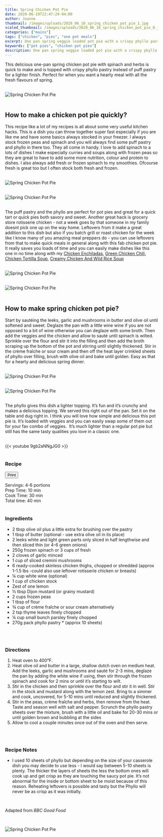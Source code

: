 ```yaml
---
title: Spring Chicken Pot Pie
date: 2020-06-10T22:47:29-04:00
author: Joanne
thumbnail: /images/uploads/2020_06_10_spring_chicken_pot_pie_1.jpg
scaled_thumbnail: /images/uploads/2020_06_10_spring_chicken_pot_pie_0.jpg
categories: ["mains"]
tags: ["chicken", "pies", "one pot meals"]
excerpt: One pan spring veggie loaded pot pie with a crispy phyllo pastry topping 
keywords: ["pot pies", "chicken pot pies"]
description: One pan spring veggie loaded pot pie with a crispy phyllo pastry topping 
---
```

<span class="blog-text">

This delicious one-pan spring chicken pot pie with spinach and herbs is quick to make and is topped with crispy phyllo pastry instead of puff pastry for a lighter finish. Perfect for when you want a hearty meal with all the fresh flavours of spring. 
</br>
</br>

![Spring Chicken Pot Pie](/images/uploads/2020_06_10_spring_chicken_pot_pie_2.jpg)
</br>
</br>

## How to make a chicken pot pie quickly? 
This recipe like a lot of my recipes is all about some very useful kitchen hacks. This is a dish you can throw together super fast especially if you are like me and have some basics always stocked in your freezer. I always stock frozen peas and spinach and you will always find some puff pastry and phyllo in there too. They all come in handy. I love to add spinach to a lots of dishes I make especially curries and soups along with frozen peas so they are great to have to add some more nutrition, colour and protein to dishes. I also always add fresh or frozen spinach to my smoothies. Ofcourse fresh is great too but I often stock both fresh and frozen. 
</br>
</br>

![Spring Chicken Pot Pie](/images/uploads/2020_06_10_spring_chicken_pot_pie_3.jpg)
</br>
</br>

![Spring Chicken Pot Pie](/images/uploads/2020_06_10_spring_chicken_pot_pie_4.jpg)
</br>
</br>

The puff pastry and the phyllo are perfect for pot pies and great for a quick tart or quick pies both savory and sweet. Another great hack is grocery store rotisserie chicken - not a week goes by that someone in my family doesnt pick one up on the way home. Leftovers from it make a great addition to this dish but also if you batch grill or roast chicken for the week like I know many of you amazing meal preppers do - you can use leftovers from that to make quick meals in general along with this fab chicken pot pie. It really saves you loads of time and you can easily make dishes like this one in no time along with my [Chicken Enchiladas](https://www.oliveandmango.com/easy-creamy-chicken-enchiladas/), [Green Chicken Chili](https://www.oliveandmango.com/quick-and-easy-green-chicken-chili/), [Chicken Tortilla Soup](https://www.oliveandmango.com/chicken-tortilla-soup-with-salsa-and-homemade-tortillas/), [Creamy Chicken And Wild Rice Soup](https://www.oliveandmango.com/chicken-tortilla-soup-with-salsa-and-homemade-tortillas/)
</br>
</br>

![Spring Chicken Pot Pie](/images/uploads/2020_06_10_spring_chicken_pot_pie_5.jpg)
</br>
</br>

![Spring Chicken Pot Pie](/images/uploads/2020_06_10_spring_chicken_pot_pie_6.jpg)
</br>
</br>

## How to make spring chicken pot pie?
Start by sautéing the leeks, garlic and mushrooms in butter and olive oil until softened and sweet. Deglaze the pan with a little wine wine if you are not opposed to a bit of wine otherwise you can deglaze with some broth. Then add the veggies and the chicken and allow to sauté until spinach is wilted. Sprinkle over the flour and stir it into the filling and then add the broth scraping up the bottom of the pot and stirring until slightly thickened. Stir in the crème fraîche or sour cream and then off the heat layer crinkled sheets of phyllo over filling, brush with olive oil and bake until golden. Easy as that for a hearty and delicious spring dinner. 
</br>
</br>

![Spring Chicken Pot Pie](/images/uploads/2020_06_10_spring_chicken_pot_pie_7.jpg)
</br>
</br>

![Spring Chicken Pot Pie](/images/uploads/2020_06_10_spring_chicken_pot_pie_8.jpg)
</br>
</br>

The phyllo gives this dish a lighter topping. It’s fun and it’s crunchy and makes a delicious topping. We served this right out of the pan. Set it on the table and dug right in. I think you will love how simple and delicious this pot pie is. It’s loaded with veggies and you can easily swap some of them out for your fav combo of veggies.  It’s much lighter than a regular pot pie but still has the same tasty qualities you love in a classic one. 
</br>
</br>

{{< youtube 9gb2aNNgJG0 >}}
</br>
</br>
</span>

### Recipe
<div print_button><form>
<input type="button" value="Print" class="btn__print" onClick="window.print()">
</form></div>

<div>Servings: <span itemprop="recipeYield">4-6 portions</div>
<div>Prep Time: <meta itemprop="prepTime" content="PT10M">10 min  </div>
<div>Cook Time: <meta itemprop="cookTime" content="PT30M">30 min </div>
<div>Total time: 40 min</div>
</br>

### Ingredients

* <span itemprop="recipeIngredient">2 tbsp olive oil plus a little extra for brushing over the pastry</span>
* <span itemprop="recipeIngredient">1 tbsp of butter (optional - use extra olive oil in its place) </span>
* <span itemprop="recipeIngredient">2 leeks white and light green parts only sliced in half lengthwise and then sliced thin (or 4-6 green onions)</span>
* <span itemprop="recipeIngredient">250g frozen spinach or 3 cups of fresh </span>
* <span itemprop="recipeIngredient">2 cloves of garlic minced </span>
* <span itemprop="recipeIngredient">1 cup of sliced cremini mushrooms  </span>
* <span itemprop="recipeIngredient">6 ready-cooked skinless chicken thighs, chopped or shredded (approx 1-1.5 lbs -could also use leftover rotisserie </span>chicken or breasts) 
* <span itemprop="recipeIngredient">&frac14; cup white wine (optional)</span>
* <span itemprop="recipeIngredient">1 cup of chicken stock</span>
* <span itemprop="recipeIngredient">Zest of one lemon </span>
* <span itemprop="recipeIngredient">½ tbsp Dijon mustard (or grainy mustard)</span>
* <span itemprop="recipeIngredient">2 cups frozen peas</span>
* <span itemprop="recipeIngredient">1 tbsp of flour </span>
* <span itemprop="recipeIngredient">&frac34; cup of crème fraîche or sour cream alternatively </span>
* <span itemprop="recipeIngredient">2 tsp thyme leaves finely chopped</span>
* <span itemprop="recipeIngredient">&frac14; cup small bunch parsley finely chopped</span>
* <span itemprop="recipeIngredient">270g pack phyllo pastry * (approx 10 sheets)</span>
</br>
</br>

### Directions

1. Heat oven to 400°F. 
1. Heat olive oil and butter in a large, shallow dutch oven on medium heat. Add the leeks, garlic and mushrooms and sauté for 2-3 mins, deglaze the pan by adding the white wine if using, then stir through the frozen spinach and cook for 2 mins or until it’s starting to wilt. 
1. Stir in the chicken and then sprinkle over the flour and stir it in well. Stir in the stock and mustard along with the lemon zest. Bring to a simmer and cook, uncovered, for 5-10 mins until reduced and slightly thickened. 
1. Stir in the peas, crème fraîche and herbs, then remove from the heat. Taste and season well with salt and pepper. Scrunch the phyllo pastry sheets over the mixture, brush with a little oil and bake for 20-30 mins or until golden brown and bubbling at the sides 
1. Allow to cool a couple minutes once out of the oven and then serve. 
</br>
</br>

### Recipe Notes
* I used 10 sheets of phyllo but depending on the size of your casserole dish you may decide to use less - I would say between 5-10 sheets is plenty. The thicker the layers of sheets the less the bottom ones will cook up and get crisp as they are touching the saucy pot pie. It’s not abnormal for the inside or bottom sheet to be moist because of this reason. Reheating leftovers is possible and tasty but the Phyllo will never be as crisp as it was initially. 
</br>

Adapted from _BBC Good Food_

</br>

![Spring Chicken Pot Pie](/images/uploads/2020_06_10_spring_chicken_pot_pie_9.jpg)